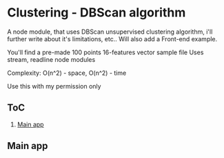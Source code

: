 Clustering - DBScan algorithm
==============================

A node module, that uses DBScan unsupervised clustering algorithm, i'll further write about it's limitations, etc.. 
Will also add a Front-end example. 

You'll find a pre-made 100 points 16-features vector sample file
Uses stream, readline node modules

Complexity: O(n^2) - space, O(n^2) - time

Use this with my permission only

ToC
---------------------

1. [Main app](#main)


<a name="main">Main app</a>
---------------------
